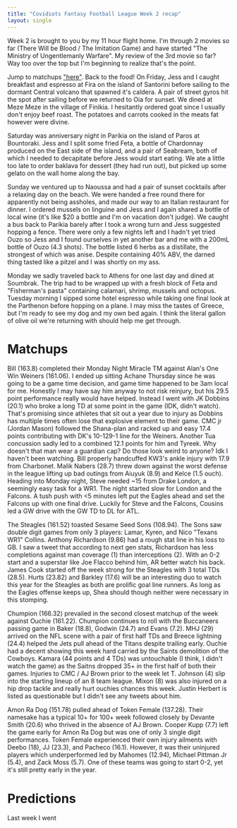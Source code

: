 ```yaml
---
title: "Covidiots Fantasy Football League Week 2 recap"
layout: single
---
```


Week 2 is brought to you by my 11 hour flight home. I'm through 2 movies so far (There Will be Blood / The Imitation Game) and have started "The Ministry of Ungentlemanly Warfare". My review of the 3rd movie so far? Way too over the top but I'm beginning to realize that's the point.

Jump to matchups ["here"](#matchups). Back to the food! On Friday, Jess and I caught breakfast and espresso at Fira on the island of Santorini before sailing to the dormant Central volcano that spawned it's caldera. A pair of street gyros hit the spot after sailing before we returned to Oia for sunset. We dined at Meze Meze in the village of Finikia. I hesitantly ordered goat since I usually don't enjoy beef roast. The potatoes and carrots cooked in the meats fat however were divine.

Saturday was anniversary night in Parikia on the island of Paros at Bountoraki. Jess and I split some fried Feta, a bottle of Chardonnay produced on the East side of the island, and a pair of Seabream, both of which I needed to decapitate before Jess would start eating. We ate a little too late to order baklava for dessert (they had run out), but picked up some gelato on the wall home along the bay.

Sunday we ventured up to Naoussa and had a pair of sunset cocktails after a relaxing day on the beach. We were handed a free round there for apparently not being assholes, and made our way to an Italian restaurant for dinner. I ordered mussels on linguine and Jess and I again shared a bottle of local wine (it's like $20 a bottle and I'm on vacation don't judge). We caught a bus back to Parikia barely after I took a wrong turn and Jess suggested hopping a fence. There were only a few nights left and I hadn't yet tried Ouzo so Jess and I found ourselves in yet another bar and me with a 200mL bottle of Ouzo (4.3 shots). The bottle listed 6 herbs as a distillate, the strongest of which was anise. Despite containing 40% ABV, the darned thing tasted like a pitzel and I was shortly on my ass.

Monday we sadly traveled back to Athens for one last day and dined at Soumbrak. The trip had to be wrapped up with a fresh block of Feta and "Fisherman's pasta" containing calamari, shrimp, mussels and octopus. Tuesday morning I sipped some hotel espresso while taking one final look at the Parthenon before hopping on a plane. I may miss the tastes of Greece, but I'm ready to see my dog and my own bed again. I think the literal gallon of olive oil we're returning with should help me get through.

# Matchups

Bill (163.8) completed their Monday Night Miracle TM against Alan's One Win Weiners (161.06). I ended up sitting Achane Thursday since he was going to be a game time decision, and game time happened to be 3am local for me. Honestly I may have say him anyway to not risk reinjury, but his 29.5 point performance really would have helped. Instead I went with JK Dobbins (20.1) who broke a long TD at some point in the game (IDK, didn't watch). That's promising since athletes that sit out a year due to injury as Dobbins has multiple times often lose that explosive element to their game. CMC jr (Jordan Mason) followed the Shana-plan and racked up and easy 17.4 points contributing with DK's 10-129-1 line for the Weiners. Another Tua concussion sadly led to a combined 12.1 points for him and Tyreek. Why doesn't that man wear a guardian cap? Do those look weird to anyone? Idk I haven't been watching. Bill properly handcuffed KW3's ankle injury with 17.9 from Charbonet. Malik Nabers (28.7) threw down against the worst defense in the league lifting up bad outings from Aiuyuk (8.9) and Kelce (1.5 ouch). Heading into Monday night, Steve needed ~15 from Drake London, a seemingly easy task for a WR1. The night started slow for London and the Falcons. A tush push with <5 minutes left put the Eagles ahead and set the Falcons up with one final drive. Luckily for Steve and the Falcons, Cousins led a GW drive with the GW TD to DL for ATL.

The Steagles (161.52) toasted Sesame Seed Sons (108.94). The Sons saw double digit games from only 3 players: Lamar, Kyren, and Nico "Texans WR1" Collins. Anthony Richardson (9.86) had a rough stat line in his loss to GB. I saw a tweet that according to next gen stats, Richardson has less completions against man coverage (1) than interceptions (2). With an 0-2 start and a superstar like Joe Flacco behind him, AR better watch his back. James Cook started off the week strong for the Steagles with 3 total TDs (28.5). Hurts (23.82) and Barkley (17.6) will be an interesting duo to watch this year for the Steagles as both are prolific goal line runners. As long as the Eagles offense keeps up, Shea should though neither were necessary in this stomping.

Chumpion (166.32) prevailed in the second closest matchup of the week against Ouchie (161.22). Chumpion continues to roll with the Buccaneers passing game in Baker (18.8), Godwin (24.7) and Evans (7.2). MHJ (29) arrived on the NFL scene with a pair of first half TDs and Breece lightning (24.4) helped the Jets pull ahead of the Titans despite trailing early. Ouchie had a decent showing this week hard carried by the Saints demolition of the Cowboys. Kamara (44 points and 4 TDs) was untouchable (I think, I didn't watch the game) as the Saitns dropped 35+ in the first half of both their games. Injuries to CMC / AJ Brown prior to the week let T. Johnson (4) slip into the starting lineup of an 8 team league. Mixon (8) was also injured on a hip drop tackle and really hurt ouchies chances this week. Justin Herbert is listed as questionable but I didn't see any tweets about him. 

Amon Ra Dog (151.78) pulled ahead of Token Female (137.28). Their namesake has a typical 10+ for 100+ week followed closely by Devante Smith (20.6) who thrived in the absence of AJ Brown. Cooper Kupp (7.7) left the game early for Amon Ra Dog but was one of only 3 single digit performances. Token Female experienced their own injury ailments with Deebo (18), JJ (23.3), and Pacheco (16.1). However, it was their uninjured players which underperformed led by Mahomes (12.94), Michael Pittman Jr (5.4), and Zack Moss (5.7). One of these teams was going to start 0-2, yet it's still pretty early in the year.

# Predictions

Last week I went
